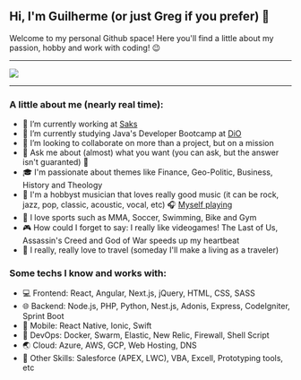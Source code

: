## Hi, I'm Guilherme (or just Greg if you prefer) 🚀

Welcome to my personal Github space! Here you'll find a little about my passion, hobby and work with coding! 😉

---

<img src="https://live.staticflickr.com/65535/50651051222_3788b81324_b.jpg" />

---

### A little about me (nearly real time):

- 🔭 I’m currently working at [Saks](http://hellosaks.com)
- 🌱 I’m currently studying Java's Developer Bootcamp at [DiO](https://https://digitalinnovation.one)
- 👯 I’m looking to collaborate on more than a project, but on a mission
- 💬 Ask me about (almost) what you want (you can ask, but the answer isn't guaranted) 🤪
- 🎓 I'm passionate about themes like Finance, Geo-Politic, Business, History and Theology
- 🎸 I'm a hobbyst musician that loves really good music (it can be rock, jazz, pop, classic, acoustic, vocal, etc) 🎧 [Myself playing](https://soundcloud.com/greg-dusoli/decadence-dance-extreme-cover-by-greg-dusoli)
- 🥋 I love sports such as MMA, Soccer, Swimming, Bike and Gym
- 🎮 How could I forget to say: I really like videogames! The Last of Us, Assassin's Creed and God of War speeds up my heartbeat
- 🗼 I really, really love to travel (someday I'll make a living as a traveler)


### Some techs I know and works with:

- 💻 Frontend: React, Angular, Next.js, jQuery, HTML, CSS, SASS
- 🌐 Backend: Node.js, PHP, Python, Nest.js, Adonis, Express, CodeIgniter, Sprint Boot
- 📱 Mobile: React Native, Ionic, Swift
- 👷 DevOps: Docker, Swarm, Elastic, New Relic, Firewall, Shell Script
- 🌏 Cloud: Azure, AWS, GCP, Web Hosting, DNS
- 🔧 Other Skills: Salesforce (APEX, LWC), VBA, Excell, Prototyping tools, etc
